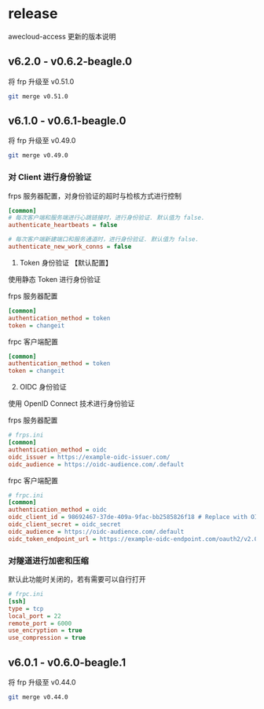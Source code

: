 # release

awecloud-access 更新的版本说明

## v6.2.0 - v0.6.2-beagle.0

将 frp 升级至 v0.51.0

```bash
git merge v0.51.0
```

## v6.1.0 - v0.6.1-beagle.0

将 frp 升级至 v0.49.0

```bash
git merge v0.49.0
```

### 对 Client 进行身份验证

frps 服务器配置，对身份验证的超时与检核方式进行控制

```ini
[common]
# 每次客户端和服务端进行心跳链接时，进行身份验证. 默认值为 false.
authenticate_heartbeats = false

# 每次客户端新建端口和服务通道时，进行身份验证. 默认值为 false.
authenticate_new_work_conns = false
```

1. Token 身份验证 【默认配置】

使用静态 Token 进行身份验证

frps 服务器配置

```ini
[common]
authentication_method = token
token = changeit
```

frpc 客户端配置

```ini
[common]
authentication_method = token
token = changeit
```

2. OIDC 身份验证

使用 OpenID Connect 技术进行身份验证

frps 服务器配置

```ini
# frps.ini
[common]
authentication_method = oidc
oidc_issuer = https://example-oidc-issuer.com/
oidc_audience = https://oidc-audience.com/.default
```

frpc 客户端配置

```ini
# frpc.ini
[common]
authentication_method = oidc
oidc_client_id = 98692467-37de-409a-9fac-bb2585826f18 # Replace with OIDC client ID
oidc_client_secret = oidc_secret
oidc_audience = https://oidc-audience.com/.default
oidc_token_endpoint_url = https://example-oidc-endpoint.com/oauth2/v2.0/token
```

### 对隧道进行加密和压缩

默认此功能时关闭的，若有需要可以自行打开

```ini
# frpc.ini
[ssh]
type = tcp
local_port = 22
remote_port = 6000
use_encryption = true
use_compression = true
```

## v6.0.1 - v0.6.0-beagle.1

将 frp 升级至 v0.44.0

```bash
git merge v0.44.0
```
